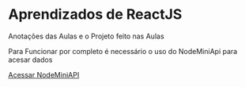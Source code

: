 <h1>Aprendizados de ReactJS</h1>
<p>Anotações das Aulas e o Projeto feito nas Aulas</p>
<p>Para Funcionar por completo é necessário o uso do NodeMiniApi para acesar dados<p>
<a href='https://github.com/Werner1201/NodeMiniApi'>Acessar NodeMiniAPI</a>